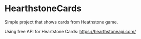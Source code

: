 # HearthstoneCards
Simple project that shows cards from Heathstone game.

Using free API for Heartstone Cards:
https://hearthstoneapi.com/
